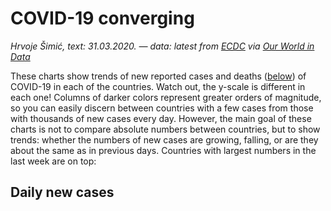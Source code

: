 # COVID-19 converging

*Hrvoje Šimić, text: 31.03.2020. — data: latest from [ECDC](https://www.ecdc.europa.eu/en/coronavirus) via [Our World in Data](https://ourworldindata.org/coronavirus-source-data)*

<span class="dropcap">T</span>hese charts show trends of new reported cases and deaths ([below](#DeathsGoHere)) of COVID-19 in each of the countries. Watch out, the y-scale is different in each one! Columns of darker colors represent greater orders of magnitude, so you can easily discern between countries with a few cases from those with thousands of new cases every day. However, the main goal of these charts is not to compare absolute numbers between countries, but to show trends: whether the numbers of new cases are growing, falling, or are they about the same as in previous days. Countries with largest numbers in the last week are on top:

## Daily new cases

<div id="Charts" class="center-align">
  <div class="preloader-wrapper big active">
    <div class="spinner-layer spinner-red-only">
      <div class="circle-clipper left">
        <div class="circle"></div>
      </div><div class="gap-patch">
        <div class="circle"></div>
      </div><div class="circle-clipper right">
        <div class="circle"></div>
      </div>
    </div>
  </div>
</div>

